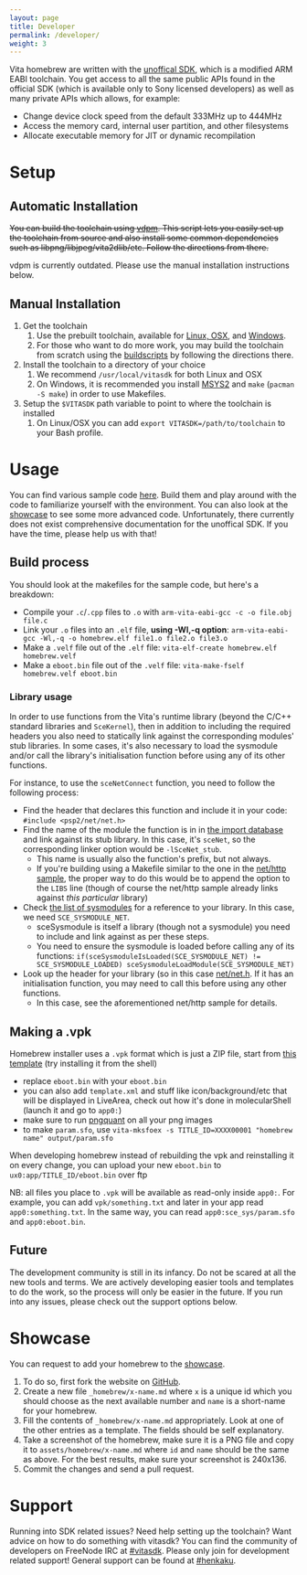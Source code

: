 ```yaml
---
layout: page
title: Developer
permalink: /developer/
weight: 3
---
```


Vita homebrew are written with the [unoffical SDK](https://github.com/vitasdk), which is a modified ARM EABI toolchain. You get access to all the same public APIs found in the official SDK (which is available only to Sony licensed developers) as well as many private APIs which allows, for example:

* Change device clock speed from the default 333MHz up to 444MHz
* Access the memory card, internal user partition, and other filesystems
* Allocate executable memory for JIT or dynamic recompilation

Setup
===============================================================================

## Automatic Installation

~~You can build the toolchain using [vdpm](https://github.com/vitadev/vdpm). This script lets you easily set up the toolchain from source and also install some common dependencies such as libpng/libjpeg/vita2dlib/etc. Follow the directions from there.~~

vdpm is currently outdated. Please use the manual installation instructions below.

## Manual Installation

1. Get the toolchain
   1. Use the prebuilt toolchain, available for [Linux, OSX](https://goo.gl/H5mzMI), and [Windows](https://goo.gl/1Xc9Z1).
   3. For those who want to do more work, you may build the toolchain from scratch using the [buildscripts](https://github.com/vitasdk/buildscripts) by following the directions there.
2. Install the toolchain to a directory of your choice
   1. We recommend `/usr/local/vitasdk` for both Linux and OSX
   2. On Windows, it is recommended you install [MSYS2](https://msys2.github.io/) and `make` (`pacman -S make`) in order to use Makefiles.
3. Setup the `$VITASDK` path variable to point to where the toolchain is installed
   1. On Linux/OSX you can add `export VITASDK=/path/to/toolchain` to your Bash profile.

Usage
===============================================================================
You can find various sample code [here](https://github.com/vitasdk/samples). Build them and play around with the code to familiarize yourself with the environment. You can also look at the [showcase](/showcase/) to see some more advanced code. Unfortunately, there currently does not exist comprehensive documentation for the unoffical SDK. If you have the time, please help us with that!

## Build process

You should look at the makefiles for the sample code, but here's a breakdown:

* Compile your `.c`/`.cpp` files to `.o` with `arm-vita-eabi-gcc -c -o file.obj file.c`
* Link your `.o` files into an `.elf` file, **using -Wl,-q option**: `arm-vita-eabi-gcc -Wl,-q -o homebrew.elf file1.o file2.o file3.o`
* Make a `.velf` file out of the `.elf` file: `vita-elf-create homebrew.elf homebrew.velf`
* Make a `eboot.bin` file out of the `.velf` file: `vita-make-fself homebrew.velf eboot.bin`

### Library usage

In order to use functions from the Vita's runtime library (beyond the C/C++ standard libraries and `SceKernel`), then in addition to including the required headers you also need to statically link against the corresponding modules' stub libraries. In some cases, it's also necessary to load the sysmodule and/or call the library's initialisation function before using any of its other functions.

For instance, to use the `sceNetConnect` function, you need to follow the following process:

* Find the header that declares this function and include it in your code: `#include <psp2/net/net.h>`
* Find the name of the module the function is in in [the import database](https://github.com/vitasdk/vita-headers/blob/master/db.json) and link against its stub library. In this case, it's `sceNet`, so the corresponding linker option would be `-lSceNet_stub`.
   * This name is usually also the function's prefix, but not always.
   * If you're building using a Makefile similar to the one in the [net/http sample](https://github.com/vitasdk/samples/blob/master/net/http/Makefile), the proper way to do this would be to append the option to the `LIBS` line (though of course the net/http sample already links against *this particular* library)
* Check [the list of sysmodules](https://github.com/vitasdk/vita-headers/blob/master/include/psp2/sysmodule.h) for a reference to your library. In this case, we need `SCE_SYSMODULE_NET`.
   * sceSysmodule is itself a library (though not a sysmodule) you need to include and link against as per these steps.
   * You need to ensure the sysmodule is loaded before calling any of its functions: `if(sceSysmoduleIsLoaded(SCE_SYSMODULE_NET) != SCE_SYSMODULE_LOADED) sceSysmoduleLoadModule(SCE_SYSMODULE_NET)`
* Look up the header for your library (so in this case [net/net.h](https://github.com/vitasdk/vita-headers/blob/master/include/psp2/net/net.h). If it has an initialisation function, you may need to call this before using any other functions.
   * In this case, see the aforementioned net/http sample for details.

## Making a .vpk

Homebrew installer uses a `.vpk` format which is just a ZIP file, start from [this template](https://github.com/xyzz/Vita_Doom/releases/download/1.0/vitadoom.vpk) (try installing it from the shell)
* replace `eboot.bin` with your `eboot.bin`
* you can also add `template.xml` and stuff like icon/background/etc that will be displayed in LiveArea, check out how it's done in molecularShell (launch it and go to `app0:`)
* make sure to run [pngquant](https://pngquant.org/) on all your png images
* to make `param.sfo`, use `vita-mksfoex -s TITLE_ID=XXXX00001 "homebrew name" output/param.sfo`

When developing homebrew instead of rebuilding the vpk and reinstalling it on every change, you can upload your new `eboot.bin` to `ux0:app/TITLE_ID/eboot.bin` over ftp

NB: all files you place to `.vpk` will be available as read-only inside `app0:`. For example, you can add `vpk/something.txt` and later in your app read `app0:something.txt`. In the same way, you can read `app0:sce_sys/param.sfo` and `app0:eboot.bin`.

## Future

The development community is still in its infancy. Do not be scared at all the new tools and terms. We are actively developing easier tools and templates to do the work, so the process will only be easier in the future. If you run into any issues, please check out the support options below.

Showcase
===============================================================================
You can request to add your homebrew to the [showcase](/showcase/).

1. To do so, first fork the website on [GitHub](https://github.com/henkaku/henkaku.github.io).
2. Create a new file `_homebrew/x-name.md` where `x` is a unique id which you should choose as the next available number and `name` is a short-name for your homebrew.
3. Fill the contents of `_homebrew/x-name.md` appropriately. Look at one of the other entries as a template. The fields should be self explanatory.
4. Take a screenshot of the homebrew, make sure it is a PNG file and copy it to `assets/homebrew/x-name.md` where `id` and `name` should be the same as above. For the best results, make sure your screenshot is 240x136.
5. Commit the changes and send a pull request.

Support
===============================================================================
Running into SDK related issues? Need help setting up the toolchain? Want advice on how to do something with vitasdk? You can find the community of developers on FreeNode IRC at [#vitasdk](irc://chat.freenode.net/vitasdk). Please only join for development related support! General support can be found at [#henkaku](irc://chat.freenode.net/henkaku).
